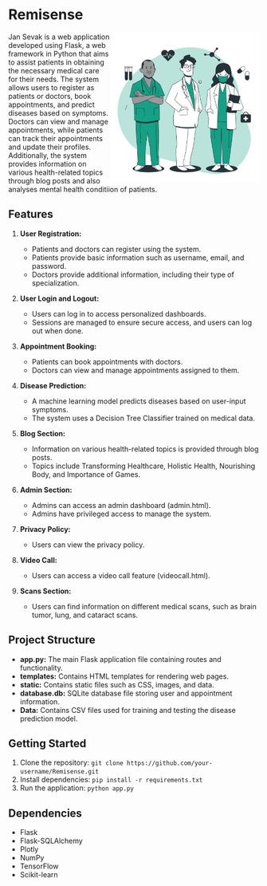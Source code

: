 # Remisense

<img src="static/images/doctors-animate.svg" align="right" height="300px">

Jan Sevak is a web application developed using Flask, a web framework in Python that aims to assist patients in obtaining the necessary medical care for their needs. The system allows users to register as patients or doctors, book appointments, and predict diseases based on symptoms. Doctors can view and manage appointments, while patients can track their appointments and update their profiles. Additionally, the system provides information on various health-related topics through blog posts and also analyses mental health conditiion of patients.

## Features

1. **User Registration:**
   - Patients and doctors can register using the system.
   - Patients provide basic information such as username, email, and password.
   - Doctors provide additional information, including their type of specialization.

2. **User Login and Logout:**
   - Users can log in to access personalized dashboards.
   - Sessions are managed to ensure secure access, and users can log out when done.

3. **Appointment Booking:**
   - Patients can book appointments with doctors.
   - Doctors can view and manage appointments assigned to them.

4. **Disease Prediction:**
   - A machine learning model predicts diseases based on user-input symptoms.
   - The system uses a Decision Tree Classifier trained on medical data.

5. **Blog Section:**
   - Information on various health-related topics is provided through blog posts.
   - Topics include Transforming Healthcare, Holistic Health, Nourishing Body, and Importance of Games.

6. **Admin Section:**
   - Admins can access an admin dashboard (admin.html).
   - Admins have privileged access to manage the system.

7. **Privacy Policy:**
   - Users can view the privacy policy.

8. **Video Call:**
   - Users can access a video call feature (videocall.html).

9. **Scans Section:**
   - Users can find information on different medical scans, such as brain tumor, lung, and cataract scans.

## Project Structure

- **app.py:** The main Flask application file containing routes and functionality.
- **templates:** Contains HTML templates for rendering web pages.
- **static:** Contains static files such as CSS, images, and data.
- **database.db:** SQLite database file storing user and appointment information.
- **Data:** Contains CSV files used for training and testing the disease prediction model.


## Getting Started

1. Clone the repository: `git clone https://github.com/your-username/Remisense.git`
2. Install dependencies: `pip install -r requirements.txt`
3. Run the application: `python app.py`

## Dependencies

- Flask
- Flask-SQLAlchemy
- Plotly
- NumPy
- TensorFlow
- Scikit-learn

<!-- ## Contributors

- [Your Name]
- [Contributor 1]
- [Contributor 2] -->



